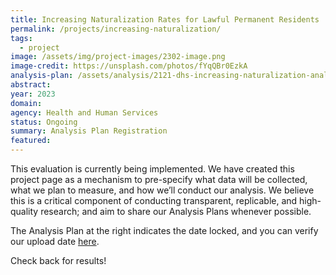 ```yaml
---
title: Increasing Naturalization Rates for Lawful Permanent Residents
permalink: /projects/increasing-naturalization/
tags: 
  - project
image: /assets/img/project-images/2302-image.png
image-credit: https://unsplash.com/photos/fYqQBr0EzkA
analysis-plan: /assets/analysis/2121-dhs-increasing-naturalization-analysis-plan.pdf
abstract: 
year: 2023
domain: 
agency: Health and Human Services
status: Ongoing
summary: Analysis Plan Registration
featured: 
---
```

This evaluation is currently being implemented. We have created this project page as a mechanism to pre-specify what data will be collected, what we plan to measure, and how we’ll conduct our analysis. We believe this is a critical component of conducting transparent, replicable, and high-quality research; and aim to share our Analysis Plans whenever possible.

The Analysis Plan at the right indicates the date locked, and you can verify our upload date <a class="usa-link usa-link--external" href="https://github.com/gsa-oes/office-of-evaluation-sciences/commits/master/assets/analysis/2121-dhs-increasing-naturalization-analysis-plan.pdf">here</a>. 

Check back for results!
